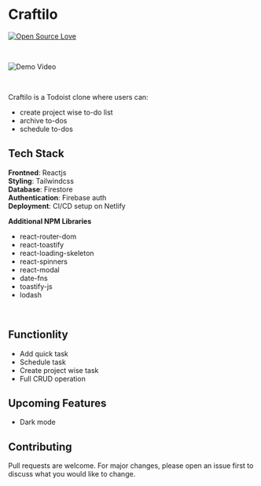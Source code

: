 # Craftilo

[![Open Source Love](https://badges.frapsoft.com/os/v2/open-source.svg?v=103)](https://github.com/mohibk)



<br>

![Demo Video](https://media.giphy.com/media/3KMvYQDPWPHlLDQUpV/giphy.gif)

<br>



Craftilo is a Todoist clone where users can:

- create project wise to-do list
- archive to-dos
- schedule to-dos

## Tech Stack

<b>Frontned</b>: Reactjs
<br>
<b>Styling</b>: Tailwindcss
<br>
<b>Database</b>: Firestore
<br>
<b>Authentication</b>: Firebase auth
<br>
<b>Deployment</b>: CI/CD setup on Netlify

<b>Additional NPM Libraries</b>

- react-router-dom
- react-toastify
- react-loading-skeleton
- react-spinners
- react-modal
- date-fns
- toastify-js
- lodash

<br>

  ## Functionlity

- Add quick task
- Schedule task
- Create project wise task
- Full CRUD operation

## Upcoming Features

- Dark mode

## Contributing
Pull requests are welcome. For major changes, please open an issue first to discuss what you would like to change.

